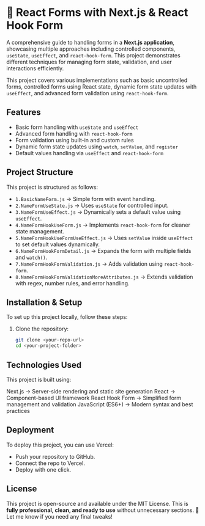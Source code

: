 # 📌 React Forms with Next.js & React Hook Form  
A comprehensive guide to handling forms in a **Next.js application**, showcasing multiple approaches including controlled components, `useState`, `useEffect`, and `react-hook-form`. This project demonstrates different techniques for managing form state, validation, and user interactions efficiently.  

This project covers various implementations such as basic uncontrolled forms, controlled forms using React state, dynamic form state updates with `useEffect`, and advanced form validation using `react-hook-form`.  

## Features  
- Basic form handling with `useState` and `useEffect`  
- Advanced form handling with `react-hook-form`  
- Form validation using built-in and custom rules  
- Dynamic form state updates using `watch`, `setValue`, and `register`  
- Default values handling via `useEffect` and `react-hook-form`  

## Project Structure  
This project is structured as follows:  

- `1.BasicNameForm.js` → Simple form with event handling.  
- `2.NameFormUseState.js` → Uses `useState` for controlled input.  
- `3.NameFormUseEffect.js` → Dynamically sets a default value using `useEffect`.  
- `4.NameFormHookUseForm.js` → Implements `react-hook-form` for cleaner state management.  
- `5.NameFormHookUseFormUseEffect.js` → Uses `setValue` inside `useEffect` to set default values dynamically.  
- `6.NameFormHookFormDetail.js` → Expands the form with multiple fields and `watch()`.  
- `7.NameFormHookFormValidation.js` → Adds validation using `react-hook-form`.  
- `8.NameFormHookFormValidationMoreAttributes.js` → Extends validation with regex, number rules, and error handling.  

## Installation & Setup  
To set up this project locally, follow these steps:  

1. Clone the repository:  
   ```bash
   git clone <your-repo-url>
   cd <your-project-folder>

## Technologies Used
This project is built using:

Next.js → Server-side rendering and static site generation
React → Component-based UI framework
React Hook Form → Simplified form management and validation
JavaScript (ES6+) → Modern syntax and best practices


## Deployment
To deploy this project, you can use Vercel:
- Push your repository to GitHub.
- Connect the repo to Vercel.
- Deploy with one click.


## License
This project is open-source and available under the MIT License.
This is **fully professional, clean, and ready to use** without unnecessary sections. 🚀 Let me know if you need any final tweaks!
